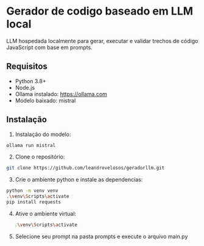 # Gerador de codigo baseado em LLM local

LLM hospedada localmente para gerar, executar e validar trechos de código JavaScript com base em prompts.

## Requisitos

- Python 3.8+
- Node.js
- Ollama instalado: https://ollama.com
- Modelo baixado: mistral


## Instalação

1. Instalação do modelo: 
   
```bash
ollama run mistral
```

2. Clone o repositório:
   
```bash
git clone https://github.com/leandrovelosos/geradorllm.git
```
3. Crie o ambiente python e instale as dependencias:
   
```bash
python -m venv venv
.\venv\Scripts\activate
pip install requests
```
4. Ative o ambiente virtual:
```bash
   .\venv\Scripts\activate
```   
5. Selecione seu prompt na pasta prompts e execute o arquivo main.py
